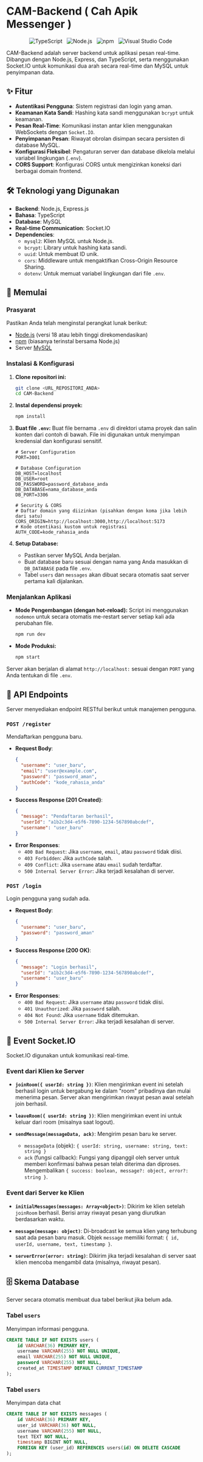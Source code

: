 # CAM-Backend ( Cah Apik Messenger )

<p align="center">
  <img style="margin-right: 8px;" src="https://img.shields.io/badge/TypeScript-3178C6?style=for-the-badge&logo=typescript&logoColor=white" alt="TypeScript"/>
  <img style="margin-right: 8px;" src="https://img.shields.io/badge/Node.js-339933?style=for-the-badge&logo=node.js&logoColor=white" alt="Node.js"/>
  <img style="margin-right: 8px;" src="https://img.shields.io/badge/npm-CB3837?style=for-the-badge&logo=npm&logoColor=white" alt="npm"/>
  <img style="margin-right: 8px;" src="https://img.shields.io/badge/Visual_Studio_Code-007ACC?style=for-the-badge&logo=visual-studio-code&logoColor=white" alt="Visual Studio Code"/>
</p>

CAM-Backend adalah server backend untuk aplikasi pesan real-time. Dibangun dengan Node.js, Express, dan TypeScript, serta menggunakan Socket.IO untuk komunikasi dua arah secara real-time dan MySQL untuk penyimpanan data.

## ✨ Fitur

* **Autentikasi Pengguna**: Sistem registrasi dan login yang aman.
* **Keamanan Kata Sandi**: Hashing kata sandi menggunakan `bcrypt` untuk keamanan.
* **Pesan Real-Time**: Komunikasi instan antar klien menggunakan WebSockets dengan `Socket.IO`.
* **Penyimpanan Pesan**: Riwayat obrolan disimpan secara persisten di database MySQL.
* **Konfigurasi Fleksibel**: Pengaturan server dan database dikelola melalui variabel lingkungan (`.env`).
* **CORS Support**: Konfigurasi CORS untuk mengizinkan koneksi dari berbagai domain frontend.

## 🛠️ Teknologi yang Digunakan

* **Backend**: Node.js, Express.js
* **Bahasa**: TypeScript
* **Database**: MySQL
* **Real-time Communication**: Socket.IO
* **Dependencies**:
    * `mysql2`: Klien MySQL untuk Node.js.
    * `bcrypt`: Library untuk hashing kata sandi.
    * `uuid`: Untuk membuat ID unik.
    * `cors`: Middleware untuk mengaktifkan Cross-Origin Resource Sharing.
    * `dotenv`: Untuk memuat variabel lingkungan dari file `.env`.

## 🚀 Memulai

### Prasyarat

Pastikan Anda telah menginstal perangkat lunak berikut:
* [Node.js](https://nodejs.org/) (versi 18 atau lebih tinggi direkomendasikan)
* [npm](https://www.npmjs.com/get-npm) (biasanya terinstal bersama Node.js)
* Server [MySQL](https://www.mysql.com/downloads/)

### Instalasi & Konfigurasi

1.  **Clone repositori ini:**
    ```bash
    git clone <URL_REPOSITORI_ANDA>
    cd CAM-Backend
    ```

2.  **Instal dependensi proyek:**
    ```bash
    npm install
    ```

3.  **Buat file `.env`:**
    Buat file bernama `.env` di direktori utama proyek dan salin konten dari contoh di bawah. File ini digunakan untuk menyimpan kredensial dan konfigurasi sensitif.

    ```dotenv
    # Server Configuration
    PORT=3001

    # Database Configuration
    DB_HOST=localhost
    DB_USER=root
    DB_PASSWORD=password_database_anda
    DB_DATABASE=nama_database_anda
    DB_PORT=3306

    # Security & CORS
    # Daftar domain yang diizinkan (pisahkan dengan koma jika lebih dari satu)
    CORS_ORIGIN=http://localhost:3000,http://localhost:5173
    # Kode otentikasi kustom untuk registrasi
    AUTH_CODE=kode_rahasia_anda
    ```

4.  **Setup Database:**
    * Pastikan server MySQL Anda berjalan.
    * Buat database baru sesuai dengan nama yang Anda masukkan di `DB_DATABASE` pada file `.env`.
    * Tabel `users` dan `messages` akan dibuat secara otomatis saat server pertama kali dijalankan.

### Menjalankan Aplikasi

* **Mode Pengembangan (dengan hot-reload):**
    Script ini menggunakan `nodemon` untuk secara otomatis me-restart server setiap kali ada perubahan file.
    ```bash
    npm run dev
    ```

* **Mode Produksi:**
    ```bash
    npm start
    ```

Server akan berjalan di alamat `http://localhost:` sesuai dengan `PORT` yang Anda tentukan di file `.env`.

## 📝 API Endpoints

Server menyediakan endpoint RESTful berikut untuk manajemen pengguna.

### `POST /register`
Mendaftarkan pengguna baru.

* **Request Body**:
    ```json
    {
      "username": "user_baru",
      "email": "user@example.com",
      "password": "password_aman",
      "authCode": "kode_rahasia_anda"
    }
    ```
* **Success Response (201 Created)**:
    ```json
    {
      "message": "Pendaftaran berhasil",
      "userId": "a1b2c3d4-e5f6-7890-1234-567890abcdef",
      "username": "user_baru"
    }
    ```
* **Error Responses**:
    * `400 Bad Request`: Jika `username`, `email`, atau `password` tidak diisi.
    * `403 Forbidden`: Jika `authCode` salah.
    * `409 Conflict`: Jika `username` atau `email` sudah terdaftar.
    * `500 Internal Server Error`: Jika terjadi kesalahan di server.

### `POST /login`
Login pengguna yang sudah ada.

* **Request Body**:
    ```json
    {
      "username": "user_baru",
      "password": "password_aman"
    }
    ```
* **Success Response (200 OK)**:
    ```json
    {
      "message": "Login berhasil",
      "userId": "a1b2c3d4-e5f6-7890-1234-567890abcdef",
      "username": "user_baru"
    }
    ```
* **Error Responses**:
    * `400 Bad Request`: Jika `username` atau `password` tidak diisi.
    * `401 Unauthorized`: Jika `password` salah.
    * `404 Not Found`: Jika `username` tidak ditemukan.
    * `500 Internal Server Error`: Jika terjadi kesalahan di server.


## 🔌 Event Socket.IO

Socket.IO digunakan untuk komunikasi real-time.

### Event dari Klien ke Server

* **`joinRoom({ userId: string })`**:
    Klien mengirimkan event ini setelah berhasil login untuk bergabung ke dalam "room" pribadinya dan mulai menerima pesan. Server akan mengirimkan riwayat pesan awal setelah join berhasil.

* **`leaveRoom({ userId: string })`**:
    Klien mengirimkan event ini untuk keluar dari room (misalnya saat logout).

* **`sendMessage(messageData, ack)`**:
    Mengirim pesan baru ke server.
    * `messageData` (objek): `{ userId: string, username: string, text: string }`
    * `ack` (fungsi callback): Fungsi yang dipanggil oleh server untuk memberi konfirmasi bahwa pesan telah diterima dan diproses. Mengembalikan `{ success: boolean, message?: object, error?: string }`.

### Event dari Server ke Klien

* **`initialMessages(messages: Array<object>)`**:
    Dikirim ke klien setelah `joinRoom` berhasil. Berisi array riwayat pesan yang diurutkan berdasarkan waktu.

* **`message(message: object)`**:
    Di-broadcast ke semua klien yang terhubung saat ada pesan baru masuk. Objek `message` memiliki format: `{ id, userId, username, text, timestamp }`.

* **`serverError(error: string)`**:
    Dikirim jika terjadi kesalahan di server saat klien mencoba mengambil data (misalnya, riwayat pesan).

## 🗄️ Skema Database

Server secara otomatis membuat dua tabel berikut jika belum ada.

### Tabel `users`
Menyimpan informasi pengguna.
```sql
CREATE TABLE IF NOT EXISTS users (
    id VARCHAR(36) PRIMARY KEY,
    username VARCHAR(255) NOT NULL UNIQUE,
    email VARCHAR(255) NOT NULL UNIQUE,
    password VARCHAR(255) NOT NULL,
    created_at TIMESTAMP DEFAULT CURRENT_TIMESTAMP
);
```

### Tabel `users`
Menyimpan data chat
```sql
CREATE TABLE IF NOT EXISTS messages (
    id VARCHAR(36) PRIMARY KEY,
    user_id VARCHAR(36) NOT NULL,
    username VARCHAR(255) NOT NULL,
    text TEXT NOT NULL,
    timestamp BIGINT NOT NULL,
    FOREIGN KEY (user_id) REFERENCES users(id) ON DELETE CASCADE
);
```
